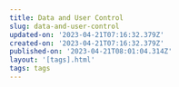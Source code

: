 ```yaml
---
title: Data and User Control
slug: data-and-user-control
updated-on: '2023-04-21T07:16:32.379Z'
created-on: '2023-04-21T07:16:32.379Z'
published-on: '2023-04-21T08:01:04.314Z'
layout: '[tags].html'
tags: tags
---
```



